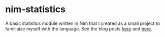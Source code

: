 # nim-statistics
A basic statistics module written in Nim that I created as a small project to familiaize myself with the language. 
See the blog posts [here](http://akehrer.github.io/nim/2015/01/05/getting-started-with-nim.html) and 
[here](http://akehrer.github.io/nim/2015/01/14/getting-started-with-nim-pt2.html).
